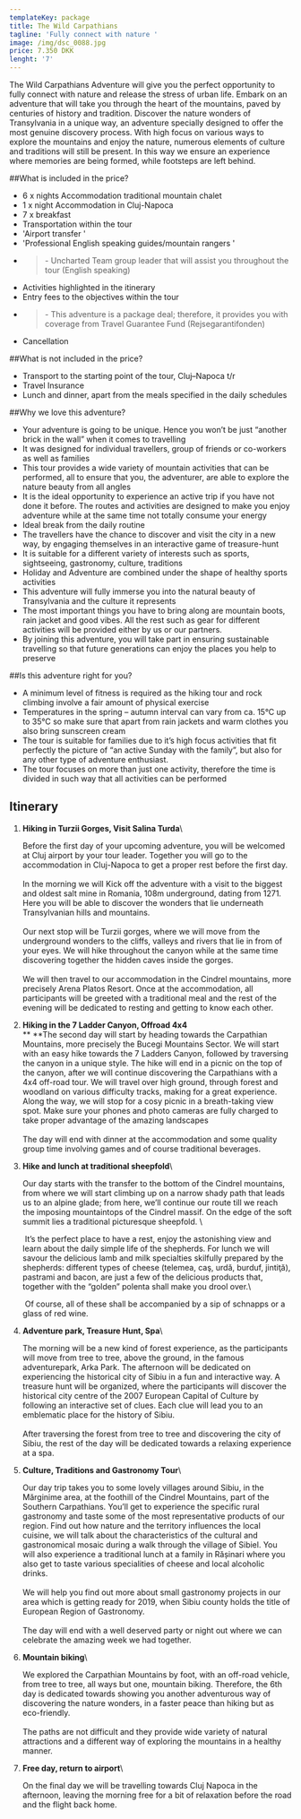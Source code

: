 ```yaml
---
templateKey: package
title: The Wild Carpathians
tagline: 'Fully connect with nature '
image: /img/dsc_0088.jpg
price: 7.350 DKK
lenght: '7'
---
```

The Wild Carpathians Adventure will give you the perfect opportunity to fully
connect with nature and release the stress of urban life. Embark on an
adventure that will take you through the heart of the mountains, paved by
centuries of history and tradition. Discover the nature wonders of
Transylvania in a unique way, an adventure specially designed to offer the
most genuine discovery process. With high focus on various ways to explore the
mountains and enjoy the nature, numerous elements of culture and traditions
will still be present. In this way we ensure an experience where memories are
being formed, while footsteps are left behind.

\##What is included in the price?

* 6 x nights Accommodation traditional mountain chalet
* 1 x night Accommodation in Cluj-Napoca
* 7 x breakfast
* Transportation within the tour
* 'Airport transfer '
* 'Professional English speaking guides/mountain rangers '
* > \-
  > Uncharted Team group leader that will assist you throughout the tour
  > (English speaking)
* Activities highlighted in the itinerary
* Entry fees to the objectives within the tour
* > \-
  > This adventure is a package deal; therefore, it provides you with coverage
  > from Travel Guarantee Fund (Rejsegarantifonden) 
* Cancellation

\##What is not included in the price?

* Transport to the starting point of the tour, Cluj–Napoca t/r
* Travel Insurance
* Lunch and dinner, apart from the meals specified in the daily schedules

\##Why we love this adventure?

* Your adventure is going to be unique. Hence you won’t be just “another brick in the wall” when it comes to travelling
* It was designed for individual travellers, group of friends or co-workers as well as families
* This tour provides a wide variety of mountain activities that can be performed, all to ensure that you, the adventurer, are able to explore the nature beauty from all angles 
* It is the ideal opportunity to experience an active trip if you have not done it before. The routes and activities are designed to make you enjoy adventure while at the same time not totally consume your energy
* Ideal break from the daily routine
* The travellers have the chance to discover and visit the city in a new way, by engaging themselves in an interactive game of treasure-hunt
* It is suitable for a different variety of interests such as sports, sightseeing, gastronomy, culture, traditions
* Holiday and Adventure are combined under the shape of healthy sports activities
* This adventure will fully immerse you into the natural beauty of Transylvania and the culture it represents
* The most important things you have to bring along are mountain boots, rain jacket and good vibes. All the rest such as gear for different activities will be provided either by us or our partners. 
* By joining this adventure, you will take part in ensuring sustainable travelling so that future generations can enjoy the places you help to preserve

\##Is this adventure right for you?

* A minimum level of fitness is required as the hiking tour and rock climbing involve a fair amount of physical exercise
* Temperatures in the spring – autumn interval can vary from ca. 15°C up to 35°C so make sure that apart from rain jackets and warm clothes you also bring sunscreen cream
* The tour is suitable for families due to it’s high focus activities that fit perfectly the picture of “an active Sunday with the family”, but also for any other type of adventure enthusiast.
* The tour focuses on more than just one activity, therefore the time is divided in such way that all activities can be performed

## Itinerary

1. **Hiking in Turzii Gorges, Visit Salina Turda**\

   Before the first day of your upcoming adventure, you will be welcomed at Cluj airport by your tour leader. Together you will go to the accommodation in Cluj-Napoca to get a proper rest before the first day.\
   \
   In the morning we will Kick off the adventure with a visit to the biggest and oldest salt mine in Romania, 108m underground, dating from 1271. Here you will be able to discover the wonders that lie underneath Transylvanian hills and mountains.\
   \
   Our next stop will be Turzii gorges, where we will move from the underground wonders to the cliffs, valleys and rivers that lie in from of your eyes. We will hike throughout the canyon while at the same time discovering together the hidden caves inside the gorges.\
   \
   We will then travel to our accommodation in the Cindrel mountains, more precisely Arena Platos Resort. Once at the accommodation, all participants will be greeted with a traditional meal and the rest of the evening will be dedicated to resting and getting to know each other.
2. **Hiking in the 7 Ladder Canyon, Offroad 4x4**\
   **
   **The second day will start by heading towards the Carpathian Mountains, more precisely the Bucegi Mountains Sector. We will start with an easy hike towards the 7 Ladders Canyon, followed by traversing the canyon in a unique style. The hike will end in a picnic on the top of the canyon, after we will continue discovering the Carpathians with a 4x4 off-road tour. We will travel over high ground, through forest and woodland on various difficulty tracks, making for a great experience. Along the way, we will stop for a cosy picnic in a breath-taking view spot. Make sure your phones and photo cameras are fully charged to take proper advantage of the amazing landscapes\
   \
   The day will end with dinner at the accommodation and some quality group time involving games and of course traditional beverages. 
3. **Hike and lunch at traditional sheepfold**\

   Our day starts with the transfer to the bottom of the Cindrel mountains, from where we will start climbing up on a narrow shady path that leads us to an alpine glade; from here, we’ll continue our route till we reach the imposing mountaintops of the Cindrel massif. On the edge of the soft summit lies a traditional picturesque sheepfold. \

    It’s the perfect place to have a rest, enjoy the astonishing view and learn about the daily simple life of the shepherds. For lunch we will savour the delicious lamb and milk specialties skilfully prepared by the shepherds: different types of cheese (telemea, caş, urdă, burduf, jintiţă), pastrami and bacon, are just a few of the delicious products that, together with the “golden” polenta shall make you drool over.\

    Of course, all of these shall be accompanied by a sip of schnapps or a glass of red wine.   
4. **Adventure park, Treasure Hunt, Spa**\

   The morning will be a new kind of forest experience, as the participants will move from tree to tree, above the ground, in the famous adventurepark, Arka Park.  The afternoon will be dedicated on experiencing the historical city of Sibiu in a fun and interactive way. A treasure hunt will be organized, where the participants will discover the historical city centre of the 2007 European Capital of Culture by following an interactive set of clues. Each clue will lead you to an emblematic place for the history of Sibiu.\
   \
   After traversing the forest from tree to tree and discovering the city of Sibiu, the rest of the day will be dedicated towards a relaxing experience at a spa. 
5. **Culture, Traditions and Gastronomy Tour**\

   Our day trip takes you to some lovely villages around Sibiu, in the Mărginime area, at the foothill of the Cindrel Mountains, part of the Southern Carpathians. You’ll get to experience the specific rural gastronomy and taste some of the most representative products of our region. Find out how nature and the territory influences the local cuisine, we will talk about the characteristics of the cultural and gastronomical mosaic during a walk through the village of Sibiel. You will also experience a traditional lunch at a family in Rășinari where you also get to taste various specialities of cheese and local alcoholic drinks.\
   \
   We will help you find out more about small gastronomy projects in our area which is getting ready for 2019, when Sibiu county holds the title of European Region of Gastronomy.\
   \
   The day will end with a well deserved party or night out where we can celebrate the amazing week we had together.
6. **Mountain biking**\

   We explored the Carpathian Mountains by foot, with an off-road vehicle, from tree to tree, all ways but one, mountain biking. Therefore, the 6th day is dedicated towards showing you another adventurous way of discovering the nature wonders, in a faster peace than hiking but as eco-friendly.\
   \
   The paths are not difficult and they provide wide variety of natural attractions and a different way of exploring the mountains in a healthy manner.
7. **Free day, return to airport**\

   On the final day we will be travelling towards Cluj Napoca in the afternoon, leaving the morning free for a bit of relaxation before the road and the flight back home.
